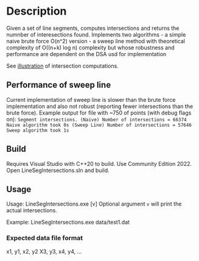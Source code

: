 # Description
Given a set of line segments, computes intersections and returns the numnber of interesections found.
Implements two algorithms
	- a simple naive brute force O(n^2) version
	- a sweep line method with theoretical complexity of O((n+k) log n) complexity but whose robustness and performance are dependent on the DSA usd for implementation

See [illustration](https://github.com/jaySJ/LineSegIntersections/blob/main/Line-Segment%20Intersection.pdf) of intersection computations.
## Performance of sweep line
Current implementation of sweep line is slower than the brute force implementation and also not robust (reporting fewer intersections than the brute force).
Example output for file with ~750 of points (with debug flags on):
	`Segment intersections.
	(Naive) Number of intersections = 66374
	Naive algorithm took 0s
	(Sweep Line) Number of intersections = 57646
	Sweep algorithm took 1s`

## Build
Requires Visual Studio with C++20 to build. Use Community Edition 2022.
Open LineSegIntersections.sln and build.

## Usage
Usage: LineSegIntersections.exe <filename> [v]
	Optional argument `v` will print the actual intersections.

Example: LineSegIntersections.exe data/test1.dat

### Expected data file format
x1, y1, x2, y2
X3, y3, x4, y4,
...
